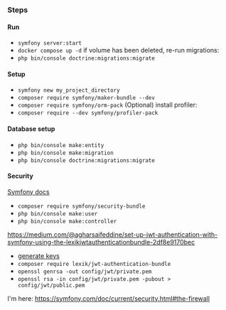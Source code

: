 ### Steps

#### Run 
- `symfony server:start`
- `docker compose up -d`
if volume has been deleted, re-run migrations:
- `php bin/console doctrine:migrations:migrate`

#### Setup
- `symfony new my_project_directory`
- `composer require symfony/maker-bundle --dev`
- `composer require symfony/orm-pack` 
(Optional) install profiler:
- `composer require --dev symfony/profiler-pack` 

#### Database setup 
- `php bin/console make:entity`
- `php bin/console make:migration`
- `php bin/console doctrine:migrations:migrate`

#### Security
[Symfony docs](https://symfony.com/doc/current/security.html)

- `composer require symfony/security-bundle`
- `php bin/console make:user` 
- `php bin/console make:controller`

https://medium.com/@agharsaifeddine/set-up-jwt-authentication-with-symfony-using-the-lexikjwtauthenticationbundle-2df8e9170bec
- [generate keys](https://stackoverflow.com/a/78348410)
- `composer require lexik/jwt-authentication-bundle`
- `openssl genrsa -out config/jwt/private.pem`
- `openssl rsa -in config/jwt/private.pem -pubout > config/jwt/public.pem` 

I'm here: https://symfony.com/doc/current/security.html#the-firewall
